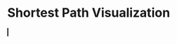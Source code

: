 <html>
<head>
 <title>Shortest Path Visualization</title>
 <style>
 canvas {
 border: 1px solid #000000;
 }
 </style>
</head>
<body>
<h1>Shortest Path Visualization</h1>
 <canvas id="canvas2" width="500" height="500"></canvas>

 <script>
 // Vertex class to represent each HTML element
 class Vertex {
 constructor(id, x, y) {
 this.id = id; // id of the vertex
 this.x = x; // x-coordinate of the vertex
 this.y = y; // y-coordinate of the vertex
 this.adjacent = []; // array to store adjacent vertices
 }

 // Function to add an adjacent vertex
 addAdjacent(vertex) {
 this.adjacent.push(vertex);
 }
 }

 // Graph class to hold all the vertices
 class Graph {
 constructor() {
 this.vertices = []; // array to store all vertices
 this.map = {}; // hash map to store vertices by their ids
 }

 // Function to add a vertex to the graph
 addVertex(vertex) {
 this.vertices.push(vertex);
 this.map[vertex.id] = vertex; // add vertex to the map
 }
 }

 // Function to calculate the Euclidean distance between two vertices
 function getDistance(v1, v2) {
 const dx = v1.x - v2.x;
 const dy = v1.y - v2.y;
 return Math.sqrt(dx * dx + dy * dy);
 }

 // Function to calculate the total distance of a given path
 function getPathDistance(path) {
 let distance = 0;
 for (let i = 0; i < path.length - 1; i++) {
 distance += getDistance(path[i], path[i+1]);
 }
 return distance;
 }

 // Function to generate all possible paths that visit all vertices exactly once
 function generatePaths(graph) {
 const paths = [];
 const visited = new Set();

 function dfs(path) {
 if (path.length === graph.vertices.length) {
 paths.push(path);
 return;
 }

 graph.vertices.forEach((vertex) => {
 if (!visited.has(vertex)) {
 visited.add(vertex);
 dfs([...path, vertex]);
 visited.delete(vertex);
 }
 });
 }

 graph.vertices.forEach((vertex) => {
 visited.add(vertex);
 dfs([vertex]);
 visited.delete(vertex);
 });

 return paths;
 }

 // Dijkstra's algorithm implementation
 function dijkstra(graph, start, end) {
 const distances = {}; // object to store distances from start vertex to all other vertices
 const previous = {}; // object to store previous vertex in the shortest path
 const unvisited = new Set(); // set to store unvisited vertices

 // Initialize distances and previous objects
 graph.vertices.forEach((vertex) => {
 distances[vertex.id] = Infinity;
 previous[vertex.id] = null;
 unvisited.add(vertex.id);
 });

 distances[start.id] = 0; // distance to start vertex is 0

 while (unvisited.size > 0) {
 let minId = null;

 // Find the unvisited vertex with the smallest distance
 unvisited.forEach((vertexId) => {
 if (minId === null || distances[vertexId] < distances[minId]) {
 minId = vertexId;
 }
 });

 unvisited.delete(minId); // remove the vertex from the unvisited set

 const current = graph.map[minId]; // use the map to access the vertex in constant time

 if (current === end) {
 break;
 }

 // Update distances and previous for each adjacent vertex
 current.adjacent.forEach((neighbor) => {
 const alt = distances[minId] + getDistance(current, neighbor);

 if (alt < distances[neighbor.id]) {
 distances[neighbor.id] = alt;
 previous[neighbor.id] = current.id;
 }
 });
 }

 const path = [];
 let current = end;
 while (current !== start) {
 path.unshift(current);
 current = graph.map[previous[current.id]];
 }
 path.unshift(start);

 return path; // return the shortest path
 }

 // Function to draw the shortest path on the canvas
 function drawShortestPath(graph, path) {
 const canvas = document.getElementById("canvas2");
 const ctx = canvas.getContext("2d");

 ctx.clearRect(0, 0, canvas.width, canvas.height); // clear the canvas

 // Draw all vertices as white circles
 graph.vertices.forEach((vertex) => {
 ctx.beginPath();
 ctx.arc(vertex.x, vertex.y, 10, 0, 2 * Math.PI);
 ctx.fillStyle = "#FFFFFF";
 ctx.fill();
 ctx.closePath();

 });

 // Draw the path as a red line
 ctx.beginPath();
 ctx.strokeStyle = "#FF0000";
 ctx.lineWidth = 3;

 for (let i = 0; i < path.length - 1; i++) {
 const current = path[i];
 const next = path[i+1];
 ctx.moveTo(current.x, current.y);
 ctx.lineTo(next.x, next.y);
 }

 ctx.stroke();
 ctx.closePath();
 }

 // Example usage
 const graph = new Graph();
// Define HTML elements and their positions
let elements = [
  { id: "A", x: 69, y: 69 },
  { id: "B", x: 11, y: 22 },
  { id: "C", x: 420, y: 420 },
  { id: "D", x: 34, y: 22 },
  { id: "E", x: 90, y: 56 },
];

// Add vertices to the graph
elements.forEach((element) => {
  const vertex = new Vertex(element.id, element.x, element.y);
  graph.addVertex(vertex);
});

// Define adjacency relationships
graph.vertices.forEach((vertex) => {
  const closestPoints = elements
    .filter((p) => p.id !== vertex.id)
    .sort((a, b) => getDistance(vertex, a) - getDistance(vertex, b))
    .slice(0, 2);

  closestPoints.forEach((point) => {
    const adjacentVertex = graph.map[point.id];
    vertex.addAdjacent(adjacentVertex);
  });
});

 // Generate all possible paths and find the shortest one
 const paths = generatePaths(graph);
 let shortestPath = null;
 let shortestDistance = Infinity;
 paths.forEach((path) => {
 const distance = getPathDistance(path);
 if (distance < shortestDistance) {
 shortestPath = path;
 shortestDistance = distance;
 }
 });

 // Draw the shortest path on the canvas
 drawShortestPath(graph, shortestPath);

 // Store the pixel length in a global variable called path_length
 const path_length = Math.round(shortestDistance);

 // Log the pixel length to the console
 console.log("Pixel length of shortest path:", path_length);

 </script>
</body>
</html>
